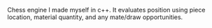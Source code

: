 Chess engine I made myself in c++. It evaluates position using piece location, material quantity, and any mate/draw opportunities.
